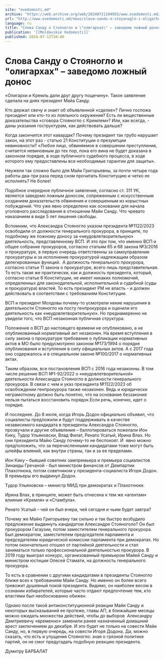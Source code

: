 ```yaml
---
site: "evedomosti.md"
archive: "https://web.archive.org/web/20240721194955/www.evedomosti.md/news/slova-sandu-o-stoyanoglo-i-oligarhah-zavedomo-lozhnyj-donos"
url: "http://www.evedomosti.md/news/slova-sandu-o-stoyanoglo-i-oligarhah-zavedomo-lozhnyj-donos"
language: ru
title: "Слова Санду о Стояногло и \"олигархах\" – заведомо ложный донос"
publication: '[[Moldavskie Vedomosti]]'
published: 2024-07-12T10:40
---
```


# Слова Санду о Стояногло и "олигархах" – заведомо ложный донос

«Олигархи и Кремль дали друг другу пощечину». Такое заявление сделала на днях президент Майа Санду.

Кто держал свечу и знает об объявленной «сделке»? Лично госпожа президент или кто-то из лояльного окружения? Есть ли вещественные доказательства «сговора Стояногло с Кремлем»? Или, как всегда, - даны указания гоструктурам, как действовать дальше?

Когда закончится этот кавардак? Почему президент так грубо нарушает закон, на этот раз - статью 21 Конституции о презумпции невиновности? «Любое лицо, обвиняемое в совершении преступления, считается невиновным до тех пор, пока его вина не будет доказана в законном порядке, в ходе публичного судебного процесса, в ходе которого ему предоставлены все необходимые гарантии для защиты».

Неужели так сложно было для Майи Григорьевны, за почти четыре года работы два-три раза перед сном прочитать Конституцию и четко ее исполнять? Не более!

Подобное очередное публичное заявление, согласно ст. 311 УК, является заведомо ложным доносом, сопряженным с искусственным созданием доказательств обвинения и совершенным из корыстных побуждений. Что уже явно определено как основание для начала уголовного расследования в отношении Майи Санду. Что чревато наказанием в виде 5 лет лишения свободы.

Вспомним, что Александра Стояногло указом президента №1122/2023 освободили от должности генерального прокурора, в принципе, по подобному же ложному доносу за «неудовлетворительную» деятельность, представленному ВСП. И это при том, что именно ВСП и общее собрание прокуроров, согласно статьям 65 и 68 закона №3/2016 о прокуратуре, в первую очередь ответственны за самоуправление прокуратуры и за исполнение прокуратурой надлежащим образом делегированных функций.  А должность генерального прокурора, согласно статье 11 закона о прокуратуре, всего лишь представительная. То есть такая же практически, как и должность президента, который, согласно статье 6 Конституции, не имеет никаких полномочий, определенных для законодательной, исполнительной и судебной (суды и прокуратура) властей. То есть президент РМ не власть - и должен действовать в соответствии с требованиям Конституции.

ВСП и президент Молдовы почему-то усмотрели некие нарушения в деятельности Стояногло на посту генпрокурора и оценили его деятельность как «неудовлетворительную». Но преднамеренно не увидели того, что ВСП незаконная публичная структура.

Положение о ВСП до настоящего времени не опубликовано, а не опубликованный нормативный акт незаконен. На время вступления в силу закона о прокуратуре требование о публикации нормативных актов в МО было предусмотрено законом №173/1994 о порядке опубликования и вступления в силу официальных актов. А с 2017 года оно содержалось и в специальном законе №100/2017 о нормативных актах.

Таким образом, все постановления ВСП с 2016 года незаконны. В том числе решение ВСП №1-92/2022 о «неудовлетворительной» деятельности Александра Стояногло в должности генерального прокурора. В связи с чем и указ президента №1122/2023 об освобождении генпрокурора также незаконен. Ведь и юридически неграмотному должно быть понятно, что на основание беззакония нельзя пытаться восстановить порядок.Если речь, конечно, идет о порядке.

И последнее. До 8 июля, когда Игорь Додон официально объявил, что социалисты предложили и будут поддерживать в качестве независимого кандидата в президенты Александра Стояногло, прозвучали и другие объявления – баллотироваться пожелали Ион Кику, Тудор Ульяновски, Влад Филат, Ренато Усатый, Ирина Влах. Но они президента Майю Санду почему-то не беспокоят. И  явно можно предположить, что за перечисленными кандидатами тоже могут быть шлейфы влияний, как внутри страны, так и за ее пределами.

Ион Кику – бывший советник зампремьера и премьера социалистов Зинаиды Гречаной - был министром финансов от Демпартии Плахотнюка, потом советником у президента-социалиста Игоря Додон. В премьеры его выдвинул Додон.

Тудор Ульяновски – министр МИД при демократах и Плахотнюке.

Ирина Влах, в принципе, может быть отнесена к тем же «агентам» влияния «Кремля» и «Стамбула».

Ренато Усатый – чей он был вчера, чей сегодня и чьим будет завтра?

Почему же Майю Григорьевну так сильно и так быстро возбудило предложение выдвинуть кандидатом Александре Стояноголо? Он был прокурором Гагаузии, потом заместителем генерального прокурора. Был демократом, заместителем председателя парламента и председателем юридической комиссии парламента при демократах. Но потом окончательно отошел от партийной деятельности и стал заниматься только профессиональной деятельностью прокурора. В 2019 году выиграл конкурс, организованный премьером Майей Санду и министром юстиции Олесей Стамати, на должность генерального прокурора.

То есть в сравнении с другими кандидатами в президенты Стояногло ближе всех к требованиям Майи Санду. Но именно он более всего тревожит душевный покой президента. Видимо, он наиболее весом в сознании избирателей, которые часто отдают предпочтение тем, кто властями был необоснованно обижен.

Однако после такой антиконституционной реакции Майи Санду и некоторых высказываний ее протеже, главы АП, в ближайшие месяцы можно ожидать множества действий, чтобы до выборов  Александру Дмитриевичу «временно» заменили ранее назначенный домашний арест заключением до декабря. И это будет не только на совести Майи Санду, но, в первую очередь, на совести Игоря Додона. Да, можно сказать, что есть и упущения Стояногло: зная о грязной политике партий, он не смог предугадать подобную реакцию президента.

Думитру БАРБАЛАТ